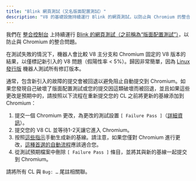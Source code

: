 ```yaml
---
title: "Blink 網頁測試（又名版面配置測試）"
description: "V8 的基礎設施持續運行 Blink 的網頁測試，以防止與 Chromium 的整合問題。本文檔描述了遇到此類測試失敗時該怎麼做。"
---
```

我們在 [整合控制台](https://ci.chromium.org/p/v8/g/integration/console) 上持續運行 [Blink 的網頁測試（之前稱為“版面配置測試”）](https://chromium.googlesource.com/chromium/src/+/master/docs/testing/web_tests.md)，以防止與 Chromium 的整合問題。

在測試失敗的情況下，機器人會比較 V8 主分支和 Chromium 固定的 V8 版本的結果，以僅標記新引入的 V8 問題（假陽性率 < 5%）。歸因非常簡單，因為 [Linux 發行版](https://ci.chromium.org/p/v8/builders/luci.v8.ci/V8%20Blink%20Linux) 機器人測試所有修訂版本。

通常，包含新引入的故障的提交會被回退以避免阻止自動提交到 Chromium。如果您發現自己破壞了版面配置測試或您的提交因這類破壞而被回退，並且如果這些更改是預期中的，請按照以下流程在重新提交您的 CL 之前將更新的基線添加到 Chromium：

1. 提交一個 Chromium 更改，為更改的測試設置 `[ Failure Pass ]`（[詳細資訊](https://chromium.googlesource.com/chromium/src/+/master/docs/testing/web_test_expectations.md#updating-the-expectations-files)）。
1. 提交您的 V8 CL 並等待1-2天讓它進入 Chromium。
1. 按照[這些指示](https://chromium.googlesource.com/chromium/src/+/master/docs/testing/web_tests.md#Rebaselining-Web-Tests)手動生成新的基線。請注意，如果您僅對 Chromium 進行更改，[這種首選的自動流程](https://chromium.googlesource.com/chromium/src/+/master/docs/testing/web_test_expectations.md#how-to-rebaseline)應該適合您。
1. 從測試預期檔案中刪除 `[ Failure Pass ]` 條目，並將其與新的基線一起提交到 Chromium。

請將所有 CL 與 `Bug: …` 尾註相關聯。
